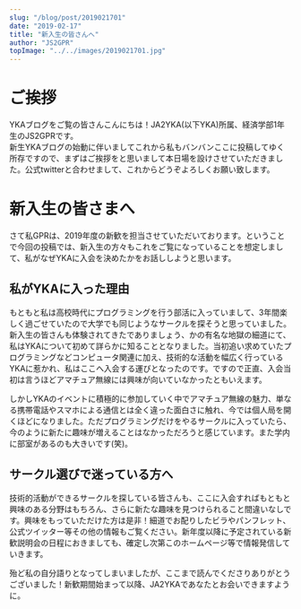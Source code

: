 ```yaml
---
slug: "/blog/post/2019021701"
date: "2019-02-17"
title: "新入生の皆さんへ"
author: "JS2GPR"
topImage: "../../images/2019021701.jpg"
---
```


# ご挨拶
YKAブログをご覧の皆さんこんにちは！JA2YKA(以下YKA)所属、経済学部1年生のJS2GPRです。<br>
新生YKAブログの始動に伴いましてこれから私もバンバンここに投稿してゆく所存ですので、まずはご挨拶をと思いまして本日場を設けさせていただきました。公式twitterと合わせまして、これからどうぞよろしくお願い致します。

# 新入生の皆さまへ
さて私GPRは、2019年度の新歓を担当させていただいております。ということで今回の投稿では、新入生の方々もこれをご覧になっていることを想定しまして、私がなぜYKAに入会を決めたかをお話ししようと思います。

## 私がYKAに入った理由
もともと私は高校時代にプログラミングを行う部活に入っていまして、3年間楽しく過ごせていたので大学でも同じようなサークルを探そうと思っていました。
新入生の皆さんも体験されてきたでありましょう、かの有名な地獄の細道にて、私はYKAについて初めて詳らかに知ることとなりました。当初追い求めていたプログラミングなどコンピュータ関連に加え、技術的な活動を幅広く行っているYKAに惹かれ、私はここへ入会する運びとなったのです。ですので正直、入会当初は言うほどアマチュア無線には興味が向いていなかったともいえます。

しかしYKAのイベントに積極的に参加していく中でアマチュア無線の魅力、単なる携帯電話やスマホによる通信とは全く違った面白さに触れ、今では個人局を開くほどになりました。ただプログラミングだけをやるサークルに入っていたら、今のように新たに趣味が増えることはなかっただろうと感じています。また学内に部室があるのも大きいです(笑)。

## サークル選びで迷っている方へ
技術的活動ができるサークルを探している皆さんも、ここに入会すればもともと興味のある分野はもちろん、さらに新たな趣味を見つけられること間違いなしです。興味をもっていただけた方は是非！細道でお配りしたビラやパンフレット、公式ツイッター等その他の情報もご覧ください。新年度以降に予定されている新歓説明会の日程におきましても、確定し次第このホームページ等で情報発信していきます。

殆ど私の自分語りとなってしまいましたが、ここまで読んでくださりありがとうございました！新歓期間始まって以降、JA2YKAであなたとお会いできますように。